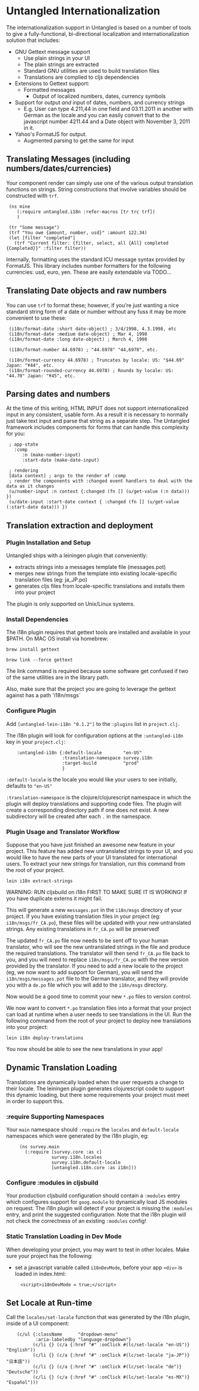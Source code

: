 # Untangled Internationalization

The internationalization support in Untangled is based on a number of tools to give a fully-functional, bi-directional
localization and internationalization solution that includes:

- GNU Gettext message support
   - Use plain strings in your UI
   - The plain strings are extracted
   - Standard GNU utilities are used to build translation files
   - Translations are complied to cljs dependencies
- Extensions to Gettext support:
   - Formatted messages
     - Output of localized numbers, dates, currency symbols
- Support for output *and* input of dates, numbers, and currency strings
   - E.g. User can type 4.211,44 in one field and 03.11.2011 in another with German as the locale and you can easily
   convert that to the javascript number 4211.44 and a Date object with November 3, 2011 in it.
- Yahoo's FormatJS for output.
   - Augmented parsing to get the same for input


## Translating Messages (including numbers/dates/currencies)

Your component render can simply use one of the various output translation functions on strings. String constructions
that involve variables should be constructed with `trf`.


     (ns mine
        (:require untangled.i18n :refer-macros [tr trc trf])
        )

     (tr "Some message")
     (trf "You owe {amount, number, usd}" :amount 122.34)
     (let [filter "completed"]
       (trf "Current filter: {filter, select, all {All} completed {Completed}}" :filter filter))

Internally, formatting uses the standard ICU message syntax provided by FormatJS.  This library includes number
formatters for the following currencies: usd, euro, yen. These are easily extendable via TODO...

## Translating Date objects and raw numbers

You can use `trf` to format these; however, if you're just wanting a nice standard string form of a date or number
without any fuss it may be more convenient to use these:


     (i18n/format-date :short date-object) ; 3/4/1998, 4.3.1998, etc
     (i18n/format-date :medium date-object) ; Mar 4, 1998
     (i18n/format-date :long date-object) ; March 4, 1998

     (i18n/format-number 44.6978) ; "44.6978" "44,6978", etc.

     (i18n/format-currency 44.6978) ; Truncates by locale: US: "$44.69" Japan: "¥44", etc.
     (i18n/format-rounded-currency 44.6978) ; Rounds by locale: US: "44.70" Japan: "¥45", etc.

## Parsing dates and numbers

At the time of this writing, HTML INPUT does not support internationalized input in any consistent, usable form. As
a result it is necessary to normally just take text input and parse that string as a separate step. The Untangled
framework includes components for forms that can handle this complexity for you:


     ; app-state
       :comp
          :n (make-number-input)
          :start-date (make-date-input)

     ; rendering
     [data context] ; args to the render of :comp
     ; render the components with :changed event handlers to deal with the data as it changes
     (u/number-input :n context {:changed (fn [] (u/get-value (:n data))) })
     (u/date-input :start-date context { :changed (fn [] (u/get-value (:start-date data))) })

## Translation extraction and deployment

### Plugin Installation and Setup
Untangled ships with a leiningen plugin that conveniently:

- extracts strings into a messages template file (messages.pot)
- merges new strings from the template into existing locale-specific translation files (eg: ja_JP.po)
- generates cljs files from locale-specific translations and installs them into your project

The plugin is only supported on Unix/Linux systems.

### Install Dependencies

The i18n plugin requires that gettext tools are installed and available in your $PATH.
On MAC OS install via homebrew:

`brew install gettext`

`brew link --force gettext`

The link command is required because some software get confused if two of the same utilities are in the library path.

Also, make sure that the project you are going to leverage the gettext against has a path 'i18n/msgs`

### Configure Plugin

Add `[untangled-lein-i18n "0.1.2"]` to the `:plugins` list in `project.clj`.

The i18n plugin will look for configuration options at the `:untangled-i18n` key in your `project.clj`:

        :untangled-i18n {:default-locale        "en-US"
                         :translation-namespace survey.i18n
                         :target-build          "prod"
                         }

`:default-locale` is the locale you would like your users to see initially, defaults to `"en-US"`

`:translation-namespace` is the clojure/clojurescript namespace in which the plugin will deploy translations and
supporting code files. The plugin will create a corresponding directory path if one does not exist. A new subdirectory
will be created after each `.` in the namespace.

### Plugin Usage and Translator Workflow

Suppose that you have just finished an awesome new feature in your project. This feature has added new untranslated
strings to your UI, and you would like to have the new parts of your UI translated for international users. To extract
your new strings for translation, run this command from the root of your project.

`lein i18n extract-strings`

WARNING: RUN cljsbuild on i18n FIRST TO MAKE SURE IT IS WORKING! If you have duplicate externs it might fail.

This will generate a new `messages.pot` in the `i18n/msgs` directory of your project. If you have existing translation
files in your project (eg: `i18n/msgs/fr_CA.po`), these files will be updated with your new untranslated strings. Any
existing translations in `fr_CA.po` will be preserved!

The updated `fr_CA.po` file now needs to be sent off to your human translator, who will see the new untranslated
strings in the file and produce the required translations. The translator will then send `fr_CA.po` file back to you,
and you will need to replace `i18n/msgs/fr_CA.po` with the new version provided by the translator. If you need to add a
new locale to the project (eg, we now want to add support for German), you will send the `i18n/msgs/messages.pot` file
to the German translator, and they will provide you with a `de.po` file which you will add to the `i18n/msgs` directory.

Now would be a good time to commit your new `*.po` files to version control.

We now want to convert `*.po` translation files into a format that your project can load at runtime when a user needs to
see translations in the UI. Run the following command from the root of your project to deploy new translations into your
project:

`lein i18n deploy-translations`

You now should be able to see the new translations in your app!


## Dynamic Translation Loading

Translations are dynamically loaded when the user requests a change to their locale. The leiningen plugin generates
clojurescript code to support this dynamic loading, but there some requirements your project must meet in order to
support this.

### :require Supporting Namespaces

Your `main` namespace should `:require` the `locales` and `default-locale` namespaces which were generated by the
i18n plugin, eg:

         (ns survey.main
           (:require [survey.core :as c]
                     survey.i18n.locales
                     survey.i18n.default-locale
                     [untangled.i18n.core :as i18n]))

### Configure :modules in cljsbuild

Your production cljsbuild configuration should contain a `:modules` entry which configures support for `goog.module`
to dynamically load JS modules on request. The i18n plugin will detect if your project is missing the `:modules` entry,
and print the suggested configuration. Note that the i18n plugin will not check the correctness of an existing `:modules`
config!

### Static Translation Loading in Dev Mode

When developing your project, you may want to test in other locales. Make sure your project has the following:

- set a javascript variable called `i18nDevMode`, before your app `<div>` is loaded in index.html:

        <script>i18nDevMode = true;</script>

## Set Locale at Run-time

Call the `locales/set-locale` function that was generated by the i18n plugin, inside of a UI component:

        (c/ul {:className      "dropdown-menu"
               :aria-labeledby "language-dropdown"}
              (c/li {} (c/a {:href "#" :onClick #(lc/set-locale "en-US")} "English"))
              (c/li {} (c/a {:href "#" :onClick #(lc/set-locale "ja-JP")} "日本語"))
              (c/li {} (c/a {:href "#" :onClick #(lc/set-locale "de")} "Deutsche"))
              (c/li {} (c/a {:href "#" :onClick #(lc/set-locale "es-MX")} "Español")))
